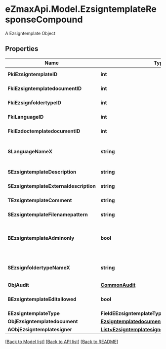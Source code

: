 # eZmaxApi.Model.EzsigntemplateResponseCompound
A Ezsigntemplate Object

## Properties

Name | Type | Description | Notes
------------ | ------------- | ------------- | -------------
**PkiEzsigntemplateID** | **int** | The unique ID of the Ezsigntemplate | 
**FkiEzsigntemplatedocumentID** | **int** | The unique ID of the Ezsigntemplatedocument | [optional] 
**FkiEzsignfoldertypeID** | **int** | The unique ID of the Ezsignfoldertype. | [optional] 
**FkiLanguageID** | **int** | The unique ID of the Language.  Valid values:  |Value|Description| |-|-| |1|French| |2|English| | 
**FkiEzdoctemplatedocumentID** | **int** | The unique ID of the Ezdoctemplatedocument | [optional] 
**SLanguageNameX** | **string** | The Name of the Language in the language of the requester | 
**SEzsigntemplateDescription** | **string** | The description of the Ezsigntemplate | 
**SEzsigntemplateExternaldescription** | **string** | The external description of the Ezsigntemplate | [optional] 
**TEzsigntemplateComment** | **string** | The comment of the Ezsigntemplate | [optional] 
**SEzsigntemplateFilenamepattern** | **string** | The filename pattern of the Ezsigntemplate | [optional] 
**BEzsigntemplateAdminonly** | **bool** | Whether the Ezsigntemplate can be accessed by admin users only (eUserType&#x3D;Normal) | 
**SEzsignfoldertypeNameX** | **string** | The name of the Ezsignfoldertype in the language of the requester | [optional] 
**ObjAudit** | [**CommonAudit**](CommonAudit.md) |  | 
**BEzsigntemplateEditallowed** | **bool** | Whether the Ezsigntemplate if allowed to edit or not | 
**EEzsigntemplateType** | **FieldEEzsigntemplateType** |  | [optional] 
**ObjEzsigntemplatedocument** | [**EzsigntemplatedocumentResponse**](EzsigntemplatedocumentResponse.md) |  | [optional] 
**AObjEzsigntemplatesigner** | [**List&lt;EzsigntemplatesignerResponseCompound&gt;**](EzsigntemplatesignerResponseCompound.md) |  | 

[[Back to Model list]](../README.md#documentation-for-models) [[Back to API list]](../README.md#documentation-for-api-endpoints) [[Back to README]](../README.md)

